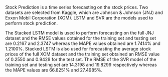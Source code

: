 Stock Prediction is a time series forecasting on the stock prices. Two datasets are selected from Kaggle, which are Johnson & Johnson (JNJ) and Exxon Mobil Corporation (XOM). LSTM and SVR are the models used to perform stock prediction.  

The Stacked LSTM model is used to perform forecasting on the full JNJ dataset and the RMSE values obtained for the training set and testing set are 0.2167 and 2.3747 whereas 
the MAPE values obtained are 1.7414% and 1.2100%. Stacked LSTM is also used for forecasting the average stock prices of the full XOM dataset and the training set obtained an RMSE value of 0.2550 and 0.9429 for the test set. The RMSE of the SVR model of the training set and testing set are 14.3198 and 19.8299 respectively whereas the MAPE values are 
66.8251% and 27.4985%. 
